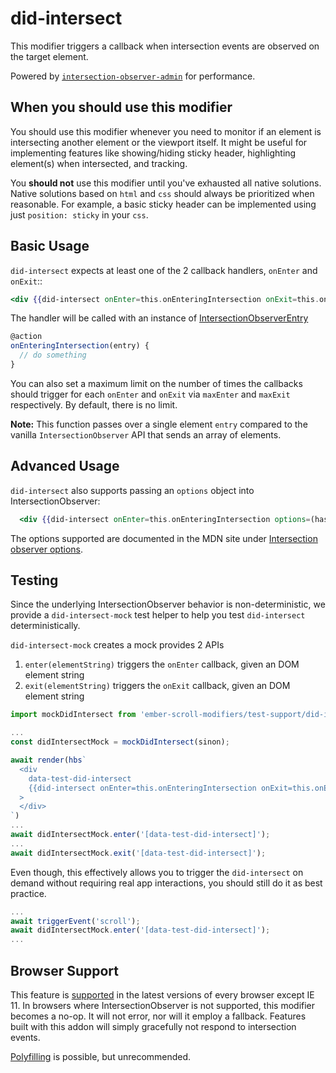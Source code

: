 # did-intersect

This modifier triggers a callback when intersection events are observed on the target element.

Powered by [`intersection-observer-admin`](https://github.com/snewcomer/intersection-observer-admin)  for performance.

## When you should use this modifier

You should use this modifier whenever you need to monitor if an element is intersecting another element or the viewport itself.
It might be useful for implementing features like showing/hiding sticky header, highlighting element(s) when intersected, and tracking.

You **should not** use this modifier until you've exhausted all native solutions. Native solutions based on `html` and `css` should always
be prioritized when reasonable. For example, a basic sticky header can be implemented using just `position: sticky` in your `css`.

## Basic Usage

`did-intersect` expects at least one of the 2 callback handlers, `onEnter` and `onExit`::

```handlebars
<div {{did-intersect onEnter=this.onEnteringIntersection onExit=this.onExitingIntersection}}></div>
```

The handler will be called with an instance of [IntersectionObserverEntry](https://developer.mozilla.org/en-US/docs/Web/API/IntersectionObserverEntry)

```javascript
@action
onEnteringIntersection(entry) {
  // do something
}
```

You can also set a maximum limit on the number of times the callbacks should trigger for each `onEnter` and `onExit` via `maxEnter` and `maxExit` respectively. By default, there is no limit.

**Note:** This function passes over a single element `entry` compared to the vanilla `IntersectionObserver` API that sends an array of elements.

## Advanced Usage

`did-intersect` also supports passing an `options` object into IntersectionObserver:

```handlebars
  <div {{did-intersect onEnter=this.onEnteringIntersection options=(hash rootMargin='-100px' threshold=1)}}></div>
```

The options supported are documented in the MDN site under [Intersection observer options](https://developer.mozilla.org/en-US/docs/Web/API/IntersectionObserver/IntersectionObserver#Intersection_observer_options).

## Testing
Since the underlying IntersectionObserver behavior is non-deterministic, we provide a `did-intersect-mock` test helper to help you test `did-intersect` deterministically.

`did-intersect-mock` creates a mock provides 2 APIs

1. `enter(elementString)` triggers the `onEnter` callback, given an DOM element string
2. `exit(elementString)` triggers the `onExit` callback, given an DOM element string

```javascript
import mockDidIntersect from 'ember-scroll-modifiers/test-support/did-intersect-mock';

...
const didIntersectMock = mockDidIntersect(sinon);

await render(hbs`
  <div
    data-test-did-intersect
    {{did-intersect onEnter=this.onEnteringIntersection onExit=this.onExitingIntersection}}
  >
  </div>
`)
...
await didIntersectMock.enter('[data-test-did-intersect]');
...
await didIntersectMock.exit('[data-test-did-intersect]');
```

Even though, this effectively allows you to trigger the `did-intersect` on demand without requiring real app interactions, you should still do it as best practice.

```javascript
...
await triggerEvent('scroll');
await didIntersectMock.enter('[data-test-did-intersect]');
...
```

## Browser Support

This feature is [supported](https://caniuse.com/#search=intersectionobserver) in the latest versions of every browser except IE 11.
In browsers where IntersectionObserver is not supported, this modifier becomes a no-op. It will not error,
nor will it employ a fallback. Features built with this addon will simply gracefully not respond to intersection events.

[Polyfilling](https://github.com/w3c/IntersectionObserver/tree/master/polyfill) is possible, but unrecommended.
